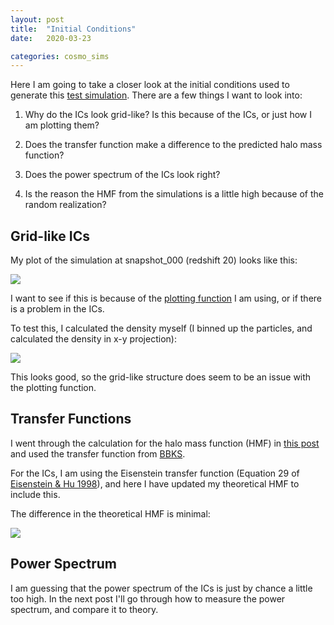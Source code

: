 ```yaml
---
layout: post
title:  "Initial Conditions"
date:   2020-03-23

categories: cosmo_sims
---
```


Here I am going to take a closer look at the initial conditions used to generate this
<a href="https://ndrakos.github.io/blog/cosmo_sims/Test_Simulation/">test simulation</a>. There are a few things I want to look into:

1) Why do the ICs look grid-like? Is this because of the ICs, or just how I am plotting them?

2) Does the transfer function make a difference to the predicted halo mass function?

3) Does the power spectrum of the ICs look right?   

4) Is the reason the HMF from the simulations is a little high because of the random realization?


## Grid-like ICs


My plot of the simulation at snapshot_000 (redshift 20) looks like this:

<img src="{{ site.baseurl }}/assets/plots/20200323_snapshot_000.png">

I want to see if this is because of the <a href=" https://github.com/astrofrog/mpl-scatter-density">plotting function</a> I am using, or if there is a problem in the ICs.

To test this, I calculated the density myself (I binned up the particles, and calculated the density in x-y projection):

<img src="{{ site.baseurl }}/assets/plots/20200323_snapshot_000_new.png">

This looks good, so the grid-like structure does seem to be an issue with the plotting function.



## Transfer Functions

I went through the calculation for the halo mass function (HMF) in
<a href="https://ndrakos.github.io/blog/mocks/Halo_Mass_Function/">this post</a> and used the transfer function from <a href="https://ui.adsabs.harvard.edu/abs/1986ApJ...304...15B/abstract">BBKS</a>.

For the ICs, I am using the Eisenstein transfer function (Equation 29 of <a href="https://ui.adsabs.harvard.edu/abs/1998ApJ...496..605E/abstract">Eisenstein & Hu 1998</a>), and here I have updated my theoretical HMF to include this.

The difference in the theoretical HMF is minimal:

<img src="{{ site.baseurl }}/assets/plots/20200323_HMF_wfirst128_TFs.png">




## Power Spectrum

I am guessing that the power spectrum of the ICs is just by chance a little too high. In the next post I'll go through how to measure the power spectrum, and compare it to theory.
